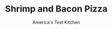 ---
layout: ../../layouts/MarkdownPostLayout.astro
title: Shrimp and Bacon Pizza
author: America's Test Kitchen
pubDate: 2023-03-15
description: "For this quick, weeknight pizza, we cut the shrimp into smaller pieces to ensure that they cook quickly."
image_url: https://res.cloudinary.com/hksqkdlah/image/upload/ar_1:1,c_fill,dpr_2.0,f_auto,fl_lossy.progressive.strip_profile,g_faces:auto,q_auto:low,w_344/20437_sfs-shrimp-and-bacon-pizza-127
tags: ["Main Courses","Weeknight","Pizza"]
calories: 3017
protein: 34
carbohydrates: 61
fats: 
fiber: 3
ingredients: ["1/4 cup, extra-virgin olive oil","4 slices, bacon, cut into 1/2-inch pieces","12 ounces peeled and deveined, jumbo shrimp (16 to 20 per pound), cut into 3/4-inch pieces","1/2 cup thinly sliced, red onion","2 , garlic cloves, minced","1/2 teaspoon, salt","1/4 teaspoon, pepper","1 pound, pizza dough","6 ounces, mozzarella cheese, shredded (1 1/2 cups)","2 tablespoons, minced fresh chives"]
serves: 4
time: "30 minutes"
instructions: ["Adjust oven rack to upper-middle position and heat oven to 500 degrees. Brush rimmed baking sheet with 2 tablespoons oil. Cook bacon in 10-inch nonstick skillet over medium-high heat until partially cooked through, about 3 minutes; transfer to paper towel–lined plate. Pat shrimp dry with paper towels and toss with onion, garlic, salt, pepper, and remaining 2 tablespoons oil.","On lightly floured counter, roll dough into 16 by 9-inch oval (about 1/4 inch thick) and transfer to prepared sheet. Sprinkle mozzarella over dough. Spread shrimp mixture over cheese and top with bacon. Bake until shrimp are cooked through and crust is browned, about 13 minutes. Sprinkle with chives and let cool for 5 minutes. Serve."]
nutrition: ["352 mg Potassium","550 mg Phosphorus","389 mg Calcium","3 mg Iron","65 mg Magnesium","1671 mg Sodium","3 mg Zinc","40 g Fat","7 mg Niacin (B3)","18 g Monounsaturated","5 g Polyunsaturated","2 mg Vitamin C","164 mg Cholesterol","13 g Saturated","3 g Fiber","182 µg Folic acid","59 µg Folate (food)","2 g Sugars","14 µg Vitamin K","61 g Carbs","369 µg Folate equivalent (total)","34 g Protein","3 mg Vitamin E","1 µg Vitamin B12","136 µg Vitamin A","754 kcal Energy","3017 calories"]
notes: "Cook the bacon only partway in the skillet or it will overcook in the oven. Dry the shrimp thoroughly before combining them with the other ingredients."
---